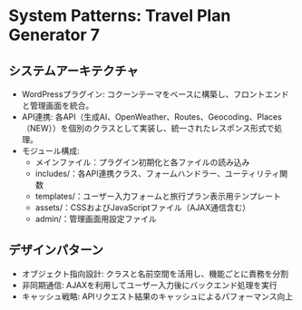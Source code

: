 # System Patterns: Travel Plan Generator 7

## システムアーキテクチャ
- WordPressプラグイン: コクーンテーマをベースに構築し、フロントエンドと管理画面を統合。
- API連携: 各API（生成AI、OpenWeather、Routes、Geocoding、Places（NEW））を個別のクラスとして実装し、統一されたレスポンス形式で処理。
- モジュール構成:
  - メインファイル：プラグイン初期化と各ファイルの読み込み
  - includes/：各API連携クラス、フォームハンドラー、ユーティリティ関数
  - templates/：ユーザー入力フォームと旅行プラン表示用テンプレート
  - assets/：CSSおよびJavaScriptファイル（AJAX通信含む）
  - admin/：管理画面用設定ファイル

## デザインパターン
- オブジェクト指向設計: クラスと名前空間を活用し、機能ごとに責務を分割
- 非同期通信: AJAXを利用してユーザー入力後にバックエンド処理を実行
- キャッシュ戦略: APIリクエスト結果のキャッシュによるパフォーマンス向上